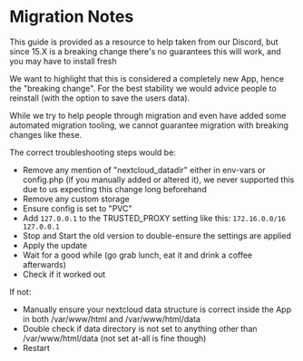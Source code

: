# Migration Notes

This guide is provided as a resource to help taken from our Discord, but since 15.X is a breaking change
there's no guarantees this will work, and you may have to install fresh

We want to highlight that this is considered a completely new App, hence the "breaking change".
For the best stability we would advice people to reinstall (with the option to save the users data).

While we try to help people through migration and even have added some automated migration tooling,
we cannot guarantee migration with breaking changes like these.

The correct troubleshooting steps would be:

- Remove any mention of "nextcloud_datadir" either in env-vars or config.php (if you manually added or altered it), we never supported this due to us expecting this change long beforehand
- Remove any custom storage
- Ensure config is set to "PVC"
- Add `127.0.0.1` to the TRUSTED_PROXY setting like this: `172.16.0.0/16 127.0.0.1`
- Stop and Start the old version to double-ensure the settings are applied
- Apply the update
- Wait for a good while (go grab lunch, eat it and drink a coffee afterwards)
- Check if it worked out

If not:

- Manually ensure your nextcloud data structure is correct inside the App in both /var/www/html and /var/www/html/data
- Double check if data directory is not set to anything other than /var/www/html/data (not set at-all is fine though)
- Restart
